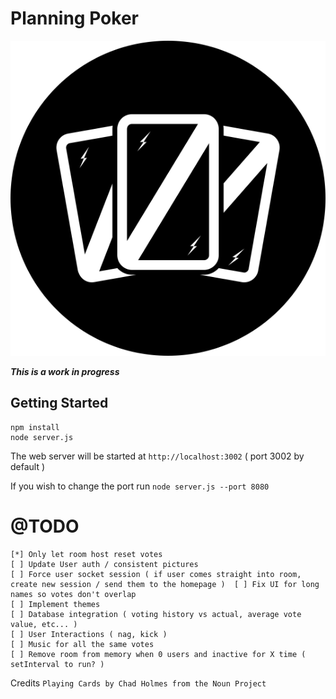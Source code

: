 Planning Poker
===
<p align="center">
    <img src="app/assets/images/logo.png" alt="Logo"/>
</p>

***This is a work in progress***

Getting Started
---

```
npm install
node server.js
```

The web server will be started at `http://localhost:3002` ( port 3002 by default )

If you wish to change the port run `node server.js --port 8080`

@TODO
===
    [*] Only let room host reset votes
    [ ] Update User auth / consistent pictures
    [ ] Force user socket session ( if user comes straight into room, create new session / send them to the homepage )  [ ] Fix UI for long names so votes don't overlap
    [ ] Implement themes
    [ ] Database integration ( voting history vs actual, average vote value, etc... )
    [ ] User Interactions ( nag, kick )
    [ ] Music for all the same votes
    [ ] Remove room from memory when 0 users and inactive for X time ( setInterval to run? )

Credits
`Playing Cards by Chad Holmes from the Noun Project`